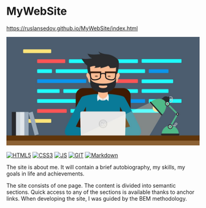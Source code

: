 # MyWebSite

https://ruslansedov.github.io/MyWebSite/index.html

![Avatar](https://github.com/RuslanSedov/MyWebSite/blob/gh-pages/css/img/readme.jpg)

[![HTML5](https://img.shields.io/badge/-HTML5-272727?style=for-the-badge&logo=HTML5)](https://developer.mozilla.org/ru/docs/Web/Guide/HTML/HTML5)
[![CSS3](https://img.shields.io/badge/-CSS3-272727?style=for-the-badge&logo=CSS3&logoColor=3071F0)](https://developer.mozilla.org/ru/docs/Web/CSS)
[![JS](https://img.shields.io/badge/-JavaScript-272727?style=for-the-badge&logo=JavaScript)](https://developer.mozilla.org/ru/docs/Web/JavaScript)
[![GIT](https://img.shields.io/badge/-GIT-272727?style=for-the-badge&logo=GIT)](https://git-scm.com/)
[![Markdown](https://img.shields.io/badge/-Markdown-272727?style=for-the-badge&logo=Markdown)](https://docs.microsoft.com/ru-ru/contribute/markdown-reference)

The site is about me. It will contain a brief autobiography, my skills, my goals in life and achievements.

The site consists of one page. The content is divided into semantic sections. Quick access to any of the sections is available thanks to anchor links. When developing the site, I was guided by the BEM methodology.
